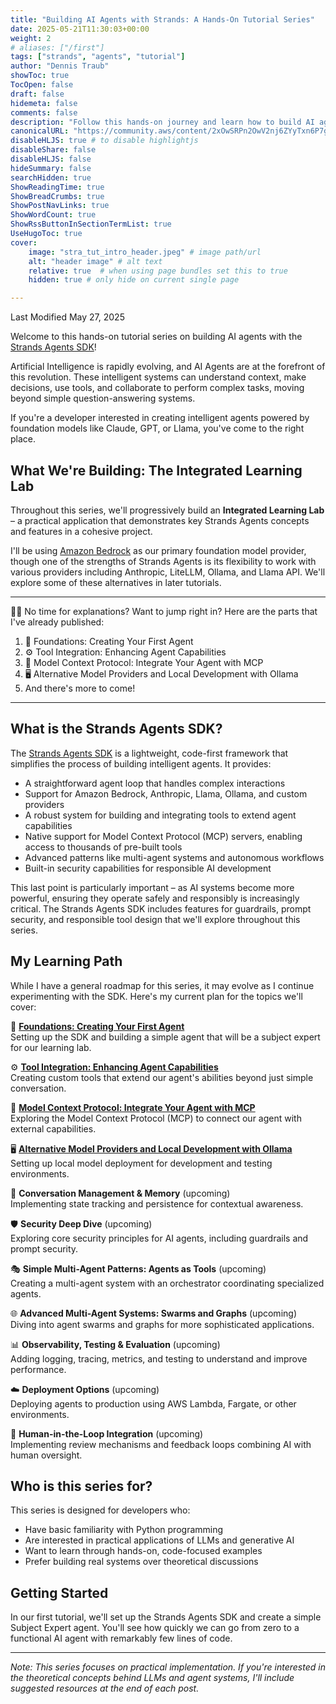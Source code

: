 ```yaml
---
title: "Building AI Agents with Strands: A Hands-On Tutorial Series"
date: 2025-05-21T11:30:03+00:00
weight: 2
# aliases: ["/first"]
tags: ["strands", "agents", "tutorial"]
author: "Dennis Traub"
showToc: true
TocOpen: false
draft: false
hidemeta: false
comments: false
description: "Follow this hands-on journey and learn how to build AI agents using the open source Strands Agents SDK."
canonicalURL: "https://community.aws/content/2xOwSRPn2OwV2nj6ZYyTxn6P7gH/building-ai-agents-with-strands-an-introduction-to-the-series"
disableHLJS: true # to disable highlightjs
disableShare: false
disableHLJS: false
hideSummary: false
searchHidden: true
ShowReadingTime: true
ShowBreadCrumbs: true
ShowPostNavLinks: true
ShowWordCount: true
ShowRssButtonInSectionTermList: true
UseHugoToc: true
cover:
    image: "stra_tut_intro_header.jpeg" # image path/url
    alt: "header image" # alt text
    relative: true  # when using page bundles set this to true
    hidden: true # only hide on current single page

---
```

Last Modified May 27, 2025

Welcome to this hands-on tutorial series on building AI agents with the [Strands Agents SDK](https://strandsagents.com/?trk=2af10798-ef42-4f17-9c3b-3ea26b3c37db&sc_channel=el "https://strandsagents.com/?trk=2af10798-ef42-4f17-9c3b-3ea26b3c37db&sc_channel=el")!

Artificial Intelligence is rapidly evolving, and AI Agents are at the forefront of this revolution. These intelligent systems can understand context, make decisions, use tools, and collaborate to perform complex tasks, moving beyond simple question-answering systems.

If you're a developer interested in creating intelligent agents powered by foundation models like Claude, GPT, or Llama, you've come to the right place.

## What We're Building: The Integrated Learning Lab

Throughout this series, we'll progressively build an **Integrated Learning Lab** – a practical application that demonstrates key Strands Agents concepts and features in a cohesive project.

I'll be using [Amazon Bedrock](https://aws.amazon.com/bedrock/?trk=2af10798-ef42-4f17-9c3b-3ea26b3c37db&sc_channel=el "https://aws.amazon.com/bedrock/?trk=2af10798-ef42-4f17-9c3b-3ea26b3c37db&sc_channel=el") as our primary foundation model provider, though one of the strengths of Strands Agents is its flexibility to work with various providers including Anthropic, LiteLLM, Ollama, and Llama API. We'll explore some of these alternatives in later tutorials.

___

🧑‍💻 No time for explanations? Want to jump right in? Here are the parts that I've already published:
1. 🚀 Foundations: Creating Your First Agent
2. ⚙️ Tool Integration: Enhancing Agent Capabilities
3. 🔌 Model Context Protocol: Integrate Your Agent with MCP
4. 🖥️ Alternative Model Providers and Local Development with Ollama
5. And there's more to come!
___

## What is the Strands Agents SDK?

The [Strands Agents SDK](https://strandsagents.com/?trk=2af10798-ef42-4f17-9c3b-3ea26b3c37db&sc_channel=el "https://strandsagents.com/?trk=2af10798-ef42-4f17-9c3b-3ea26b3c37db&sc_channel=el") is a lightweight, code-first framework that simplifies the process of building intelligent agents. It provides:

- A straightforward agent loop that handles complex interactions
- Support for Amazon Bedrock, Anthropic, Llama, Ollama, and custom providers
- A robust system for building and integrating tools to extend agent capabilities
- Native support for Model Context Protocol (MCP) servers, enabling access to thousands of pre-built tools
- Advanced patterns like multi-agent systems and autonomous workflows
- Built-in security capabilities for responsible AI development

This last point is particularly important – as AI systems become more powerful, ensuring they operate safely and responsibly is increasingly critical. The Strands Agents SDK includes features for guardrails, prompt security, and responsible tool design that we'll explore throughout this series.

## My Learning Path

While I have a general roadmap for this series, it may evolve as I continue experimenting with the SDK. Here's my current plan for the topics we'll cover:

🚀 **[Foundations: Creating Your First Agent](/posts/strands_tutorial_part1)** \
Setting up the SDK and building a simple agent that will be a subject expert for our learning lab.

⚙️ **[Tool Integration: Enhancing Agent Capabilities](/posts/strands_tutorial_part2)** \
Creating custom tools that extend our agent's abilities beyond just simple conversation.

🔌 **[Model Context Protocol: Integrate Your Agent with MCP](/posts/strands_tutorial_part3)** \
Exploring the Model Context Protocol (MCP) to connect our agent with external capabilities.

🖥️ **[Alternative Model Providers and Local Development with Ollama](/posts/strands_tutorial_part4)**  \
Setting up local model deployment for development and testing environments.

🧠 **Conversation Management & Memory** (upcoming)   
Implementing state tracking and persistence for contextual awareness.

🛡️ **Security Deep Dive** (upcoming)  
Exploring core security principles for AI agents, including guardrails and prompt security.

🎭 **Simple Multi-Agent Patterns: Agents as Tools** (upcoming)  
Creating a multi-agent system with an orchestrator coordinating specialized agents.

🌐 **Advanced Multi-Agent Systems: Swarms and Graphs** (upcoming)  
Diving into agent swarms and graphs for more sophisticated applications.

📊 **Observability, Testing & Evaluation** (upcoming)  
Adding logging, tracing, metrics, and testing to understand and improve performance.

☁️ **Deployment Options** (upcoming)  
Deploying agents to production using AWS Lambda, Fargate, or other environments.

👥 **Human-in-the-Loop Integration** (upcoming)  
Implementing review mechanisms and feedback loops combining AI with human oversight.

## Who is this series for?

This series is designed for developers who:

- Have basic familiarity with Python programming
- Are interested in practical applications of LLMs and generative AI
- Want to learn through hands-on, code-focused examples
- Prefer building real systems over theoretical discussions

## Getting Started

In our first tutorial, we'll set up the Strands Agents SDK and create a simple Subject Expert agent. You'll see how quickly we can go from zero to a functional AI agent with remarkably few lines of code.

___

_Note: This series focuses on practical implementation. If you're interested in the theoretical concepts behind LLMs and agent systems, I'll include suggested resources at the end of each post._  
